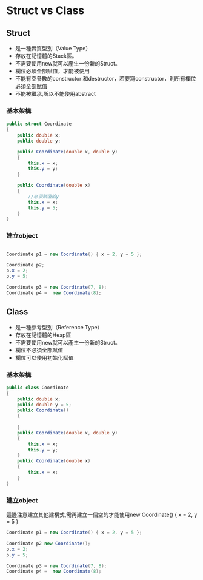 # Struct vs Class




## Struct
<ul>
    <li>是一種實質型別（Value Type）</li>
    <li>存放在記憶體的Stack區。</li>
    <li>不需要使用new就可以產生一份新的Struct。</li>
    <li>欄位必須全部賦值，才能被使用</li>
    <li>不能有空參數的constructor 和destructor，若要寫constructor，則所有欄位必須全部賦值</li>
    <li>不能被繼承,所以不能使用abstract</li>
</ul>


### 基本架構
```csharp
public struct Coordinate
{
    public double x;
    public double y;

    public Coordinate(double x, double y)
    {
        this.x = x;
        this.y = y;
    }

    public Coordinate(double x)
    {
        //必須賦值給y
        this.x = x;
        this.y = 5;
    }
}
```


### 建立object
```csharp

Coordinate p1 = new Coordinate() { x = 2, y = 5 };

Coordinate p2;
p.x = 2;
p.y = 5;  

Coordinate p3 = new Coordinate(7, 8);
Coordinate p4 =  new Coordinate(8);
```


## Class
<ul>
    <li>是一種參考型別（Reference Type）</li>
    <li>存放在記憶體的Heap區</li>
    <li>不需要使用new就可以產生一份新的Struct。</li>
    <li>欄位不必須全部賦值</li>
    <li>欄位可以使用初始化賦值</li>
</ul>


### 基本架構

```csharp
public class Coordinate
{
    public double x;
    public double y = 5;
    public Coordinate()
    {
       
    }
    public Coordinate(double x, double y)
    {
        this.x = x;
        this.y = y;
    }
    public Coordinate(double x)
    {
        this.x = x;       
    }
}
```

### 建立object
這邊注意建立其他建構式,需再建立一個空的才能使用new Coordinate() { x = 2, y = 5 }

```csharp
Coordinate p1 = new Coordinate() { x = 2, y = 5 };

Coordinate p2 new Coordinate();
p.x = 2;
p.y = 5;  

Coordinate p3 = new Coordinate(7, 8);
Coordinate p4 =  new Coordinate(8);
```

















